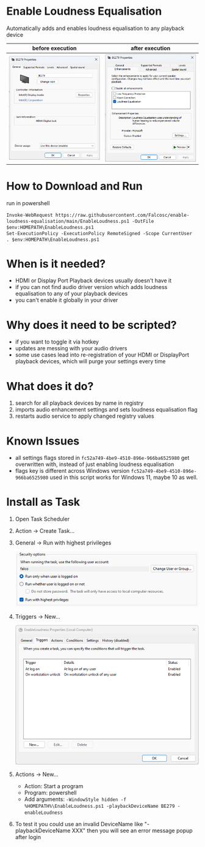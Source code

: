 # Enable Loudness Equalisation
Automatically adds and enables loudness equalisation to any playback device

| before execution | after execution |
| --------------- | -------------- |
| ![Enhancements Missing](EnhancementsMissing.png)  | ![Enhancements Added](EnhancementsAdded.png)  |

# How to Download and Run
run in powershell
```
Invoke-WebRequest https://raw.githubusercontent.com/Falcosc/enable-loudness-equalisation/main/EnableLoudness.ps1 -OutFile $env:HOMEPATH\EnableLoudness.ps1
Set-ExecutionPolicy -ExecutionPolicy RemoteSigned -Scope CurrentUser
. $env:HOMEPATH\EnableLoudness.ps1
```
# When is it needed?
- HDMI or Display Port Playback devices usually doesn't have it
- if you can not find audio driver version which adds loudness equalisation to any of your playback devices
- you can't enable it globally in your driver

# Why does it need to be scripted?
- if you want to toggle it via hotkey
- updates are messing with your audio drivers
- some use cases lead into re-registration of your HDMI or DisplayPort playback devices, which will purge your settings every time

# What does it do?
1. search for all playback devices by name in registry
1. imports audio enhancement settings and sets loudness equalisation flag
1. restarts audio service to apply changed registry values

# Known Issues
- all settings flags stored in `fc52a749-4be9-4510-896e-966ba6525980` get overwritten with, instead of just enabling loudness equalisation
- flags key is different across Windows version `fc52a749-4be9-4510-896e-966ba6525980` used in this script works for Windows 11, maybe 10 as well.

# Install as Task
1. Open Task Scheduler
1. Action -> Create Task...
1. General -> Run with highest privileges
  
    ![Run with highest privileges](TaskAdmin.png)
1. Triggers -> New...
  
    ![Addional Triggers](TaskTrigger.png)
1. Actions -> New...
    - Action: Start a program
    - Program: powershell
    - Add arguments: `-WindowStyle hidden -f %HOMEPATH%\EnableLoudness.ps1 -playbackDeviceName BE279 -enableLoudness`
1. To test it you could use an invalid DeviceName like "-playbackDeviceName XXX" then you will see an error message popup after login
